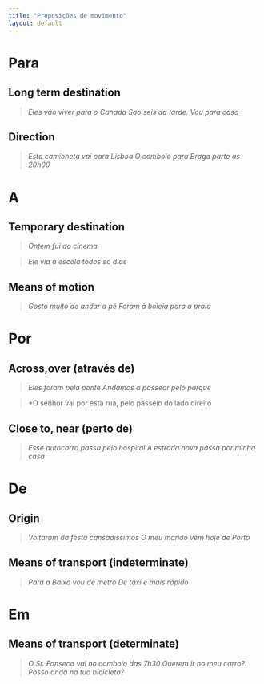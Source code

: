 ```yaml
---
title: "Preposições de movimento"
layout: default 
---
```



# Para

## Long term destination

> *Eles vão viver para o Canada*
> *Sao seis da tarde. Vou para casa*

## Direction

> *Esta camioneta vai para Lisboa*
> *O comboio para Braga parte as 20h00*

# A

## Temporary destination 

> *Ontem fui ao cinema*

> *Ele via à escola todos so dias*


## Means of motion

> *Gosto muito de andar a pé*
> *Foram à boleia para a praia*


# Por

## Across,over (através de)

> *Eles foram pela ponte*
> *Andamos a passear pelo parque*

> *O senhor vai por esta rua, pelo passeio do lado direito


## Close to, near (perto de)

> *Esse autocarro passa pelo hospital*
> *A estrada nova passa por minha casa*



# De

## Origin

> *Voltaram da festa cansadíssimos*
> *O meu marido vem hoje de Porto*

## Means of transport (indeterminate)

> *Para a Baixa vou de metro*
> *De táxi e mais rápido*




# Em

## Means of transport (determinate)

> *O Sr. Fonseca vai no comboio das 7h30*
> *Querem ir no meu carro?*
> *Posso anda na tua bicicleta?*

